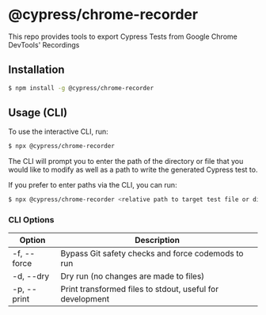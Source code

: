 # @cypress/chrome-recorder

This repo provides tools to export Cypress Tests from Google Chrome DevTools' Recordings

## Installation

```sh
$ npm install -g @cypress/chrome-recorder
```

## Usage (CLI)

To use the interactive CLI, run:

```sh
$ npx @cypress/chrome-recorder
```

The CLI will prompt you to enter the path of the directory or file that you would like to modify as well as a path to write the generated Cypress test to.

If you prefer to enter paths via the CLI, you can run:

```sh
$ npx @cypress/chrome-recorder <relative path to target test file or directory>
```

### CLI Options

| Option      | Description                                               |
| ----------- | --------------------------------------------------------- |
| -f, --force | Bypass Git safety checks and force codemods to run        |
| -d, --dry   | Dry run (no changes are made to files)                    |
| -p, --print | Print transformed files to stdout, useful for development |
